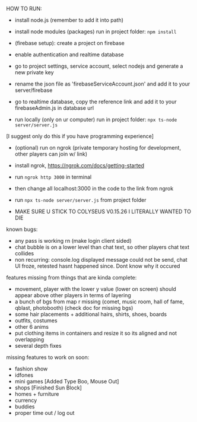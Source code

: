 HOW TO RUN:
- install node.js (remember to add it into path)
- install node modules (packages) run in project folder: `npm install`

- (firebase setup): create a project on firebase
- enable authentication and realtime database
- go to project settings, service account, select nodejs and generate a new private key
- rename the json file as 'firebaseServiceAccount.json' and add it to your server/firebase
- go to realtime database, copy the reference link and add it to your firebaseAdmin.js in database url

- run locally (only on ur computer) run in project folder: `npx ts-node server/server.js`

[I suggest only do this if you have programming experience]
- (optional) run on ngrok (private temporary hosting for development, other players can join w/ link)
- install ngrok, https://ngrok.com/docs/getting-started
- run `ngrok http 3000` in terminal
- then change all localhost:3000 in the code to the link from ngrok
- run `npx ts-node server/server.js` from project folder


- MAKE SURE U STICK TO COLYSEUS V0.15.26 I LITERALLY WANTED TO DIE

known bugs:
- any pass is working rn (make login client sided)
- chat bubble is on a lower level than chat text, so other players chat text collides
- non recurring: console.log displayed message could not be send, chat UI froze, retested hasnt happened since. Dont know why it occured

features missing from things that are kinda complete:
- movement, player with the lower y value (lower on screen) should appear above other players in terms of layering
- a bunch of bgs from map r missing (comet, music room, hall of fame, qblast, photobooth) (check doc for missing bgs)
- some hair placements + additional hairs, shirts, shoes, boards
- outfits, costumes
- other 6 anims 
- put clothing items in containers and resize it so its aligned and not overlapping
- several depth fixes

missing features to work on soon:
- fashion show
- idfones
- mini games [Added Type Boo, Mouse Out]
- shops [Finished Sun Block]
- homes + furniture
- currency
- buddies
- proper time out / log out 





